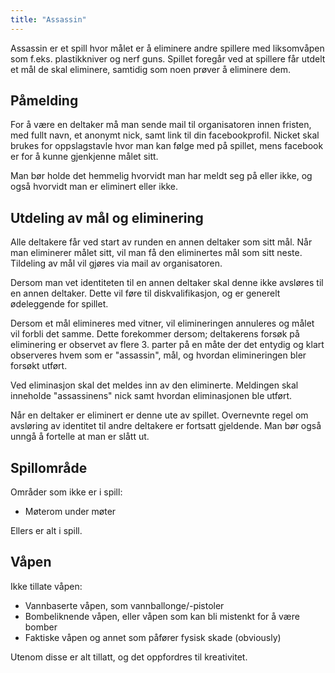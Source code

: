 ```yaml
---
title: "Assassin"
---
```


Assassin er et spill hvor målet er å eliminere andre spillere med liksomvåpen som f.eks. plastikkniver og nerf guns. Spillet foregår ved at spillere får utdelt et mål de skal eliminere, samtidig som noen prøver å eliminere dem.

Påmelding
------------------
For å være en deltaker må man sende mail til organisatoren innen fristen, med fullt navn, et anonymt nick, samt link til din facebookprofil. Nicket skal brukes for oppslagstavle hvor man kan følge med på spillet, mens facebook er for å kunne gjenkjenne målet sitt.

Man bør holde det hemmelig hvorvidt man har meldt seg på eller ikke, og også hvorvidt man er eliminert eller ikke.

Utdeling av mål og eliminering
------------------
Alle deltakere får ved start av runden en annen deltaker som sitt mål. Når man eliminerer målet sitt, vil man få den eliminertes mål som sitt neste. Tildeling av mål vil gjøres via mail av organisatoren.

Dersom man vet identiteten til en annen deltaker skal denne ikke avsløres til en annen deltaker. Dette vil føre til diskvalifikasjon, og er generelt ødeleggende for spillet.

Dersom et mål elimineres med vitner, vil elimineringen annuleres og målet vil forbli det samme. Dette forekommer dersom; deltakerens forsøk på eliminering er observet av flere 3. parter på en måte der det entydig og klart observeres hvem som er "assassin", mål, og hvordan elimineringen bler forsøkt utført.

 Ved eliminasjon skal det meldes inn av den eliminerte. Meldingen skal inneholde "assassinens" nick samt hvordan eliminasjonen ble utført.

Når en deltaker er eliminert er denne ute av spillet. Overnevnte regel om avsløring av identitet til andre deltakere er fortsatt gjeldende. Man bør også unngå å fortelle at man er slått ut.

 Spillområde
------------------
 Områder som ikke er i spill:

 - Møterom under møter

 Ellers er alt i spill.

Våpen
------------------
Ikke tillate våpen:

- Vannbaserte våpen, som vannballonge/-pistoler 
- Bombeliknende våpen, eller våpen som kan bli mistenkt for å være bomber
- Faktiske våpen og annet som påfører fysisk skade (obviously)

Utenom disse er alt tillatt, og det oppfordres til kreativitet.
